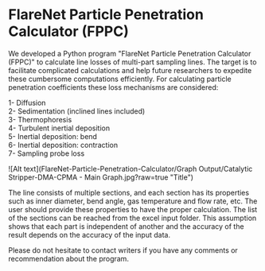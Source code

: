 # FlareNet Particle Penetration Calculator (FPPC)

We developed a Python program "FlareNet Particle Penetration Calculator (FPPC)" to calculate line losses of multi-part sampling lines. The target is to facilitate complicated calculations and help future researchers to expedite these cumbersome computations efficiently. For calculating particle penetration coefficients these loss mechanisms are considered:

1-	Diffusion<br />
2-	Sedimentation (inclined lines included)<br />
3-	Thermophoresis<br />
4-	Turbulent inertial deposition<br />
5-	Inertial deposition: bend<br />
6-	Inertial deposition: contraction<br />
7-	Sampling probe loss

![Alt text](FlareNet-Particle-Penetration-Calculator/Graph Output/Catalytic Stripper-DMA-CPMA - Main Graph.jpg?raw=true "Title")

The line consists of multiple sections, and each section has its properties such as inner diameter, bend angle, gas temperature and flow rate, etc. The user should provide these properties to have the proper calculation. The list of the sections can be reached from the excel input folder. This assumption shows that each part is independent of another and the accuracy of the result depends on the accuracy of the input data.

Please do not hesitate to contact writers if you have any comments or recommendation about the program.
